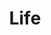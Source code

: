 ---
layout: list
title: Life
slug: life
menu: true
order: 1
description: >
  This is a default Life page which is under test.
---